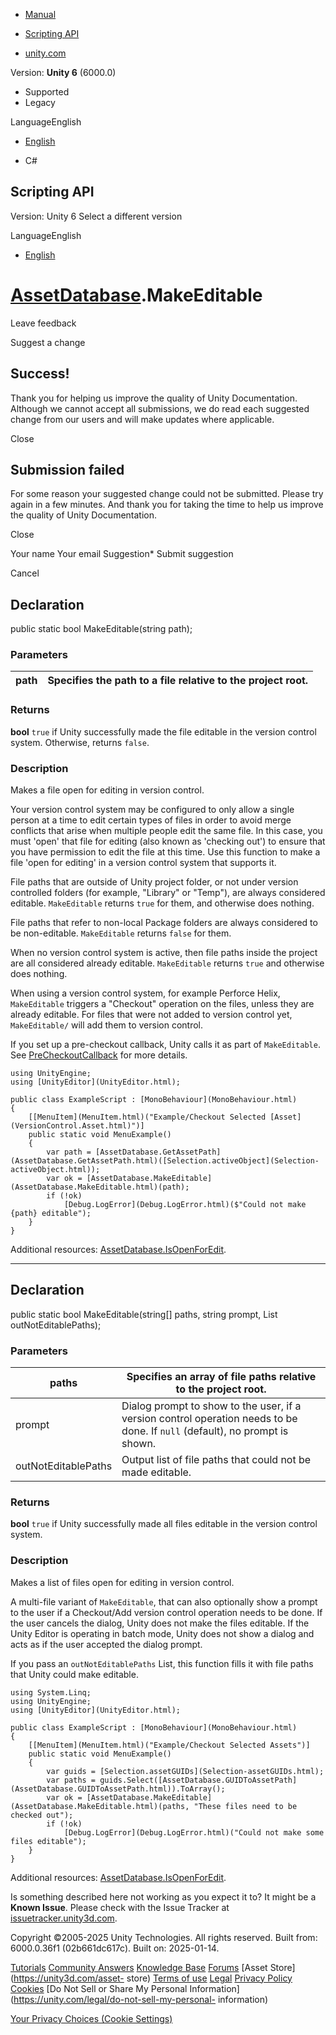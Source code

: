 [ ]()

  * [Manual](../Manual/index.html)
  * [Scripting API](../ScriptReference/index.html)

  * [unity.com](https://unity.com/)

Version: **Unity 6** (6000.0)

  * Supported
  * Legacy

LanguageEnglish

  * [English]()

  * C#

[ ](https://docs.unity3d.com)

## Scripting API

Version: Unity 6 Select a different version

LanguageEnglish

  * [English]()

#  [AssetDatabase](AssetDatabase.html).MakeEditable

Leave feedback

Suggest a change

## Success!

Thank you for helping us improve the quality of Unity Documentation. Although
we cannot accept all submissions, we do read each suggested change from our
users and will make updates where applicable.

Close

## Submission failed

For some reason your suggested change could not be submitted. Please <a>try
again</a> in a few minutes. And thank you for taking the time to help us
improve the quality of Unity Documentation.

Close

Your name Your email Suggestion* Submit suggestion

Cancel

[ ]()

## Declaration

public static bool MakeEditable(string path);

### Parameters

path | Specifies the path to a file relative to the project root.  
---|---  
  
### Returns

**bool** `true` if Unity successfully made the file editable in the version
control system. Otherwise, returns `false`.

### Description

Makes a file open for editing in version control.

Your version control system may be configured to only allow a single person at
a time to edit certain types of files in order to avoid merge conflicts that
arise when multiple people edit the same file. In this case, you must 'open'
that file for editing (also known as 'checking out') to ensure that you have
permission to edit the file at this time. Use this function to make a file
'open for editing' in a version control system that supports it.  
  
File paths that are outside of Unity project folder, or not under version
controlled folders (for example, "Library" or "Temp"), are always considered
editable. `MakeEditable` returns `true` for them, and otherwise does nothing.  
  
File paths that refer to non-local Package folders are always considered to be
non-editable. `MakeEditable` returns `false` for them.  
  
When no version control system is active, then file paths inside the project
are all considered already editable. `MakeEditable` returns `true` and
otherwise does nothing.  
  
When using a version control system, for example Perforce Helix,
`MakeEditable` triggers a "Checkout" operation on the files, unless they are
already editable. For files that were not added to version control yet,
`MakeEditable/` will add them to version control.  
  
If you set up a pre-checkout callback, Unity calls it as part of
`MakeEditable`. See
[PreCheckoutCallback](VersionControl.Provider.PreCheckoutCallback.html) for
more details.

    
    
    using UnityEngine;
    using [UnityEditor](UnityEditor.html);  
      
    public class ExampleScript : [MonoBehaviour](MonoBehaviour.html)
    {
        [[MenuItem](MenuItem.html)("Example/Checkout Selected [Asset](VersionControl.Asset.html)")]
        public static void MenuExample()
        {
            var path = [AssetDatabase.GetAssetPath](AssetDatabase.GetAssetPath.html)([Selection.activeObject](Selection-activeObject.html));
            var ok = [AssetDatabase.MakeEditable](AssetDatabase.MakeEditable.html)(path);
            if (!ok)
                [Debug.LogError](Debug.LogError.html)($"Could not make {path} editable");
        }
    }
    

Additional resources:
[AssetDatabase.IsOpenForEdit](AssetDatabase.IsOpenForEdit.html).

* * *

## Declaration

public static bool MakeEditable(string[] paths, string prompt, List<string>
outNotEditablePaths);

### Parameters

paths | Specifies an array of file paths relative to the project root.  
---|---  
prompt | Dialog prompt to show to the user, if a version control operation needs to be done. If `null` (default), no prompt is shown.  
outNotEditablePaths | Output list of file paths that could not be made editable.  
  
### Returns

**bool** `true` if Unity successfully made all files editable in the version
control system.

### Description

Makes a list of files open for editing in version control.

A multi-file variant of `MakeEditable`, that can also optionally show a prompt
to the user if a Checkout/Add version control operation needs to be done. If
the user cancels the dialog, Unity does not make the files editable. If the
Unity Editor is operating in batch mode, Unity does not show a dialog and acts
as if the user accepted the dialog prompt.  
  
If you pass an `outNotEditablePaths` List, this function fills it with file
paths that Unity could make editable.

    
    
    using System.Linq;
    using UnityEngine;
    using [UnityEditor](UnityEditor.html);  
      
    public class ExampleScript : [MonoBehaviour](MonoBehaviour.html)
    {
        [[MenuItem](MenuItem.html)("Example/Checkout Selected Assets")]
        public static void MenuExample()
        {
            var guids = [Selection.assetGUIDs](Selection-assetGUIDs.html);
            var paths = guids.Select([AssetDatabase.GUIDToAssetPath](AssetDatabase.GUIDToAssetPath.html)).ToArray();
            var ok = [AssetDatabase.MakeEditable](AssetDatabase.MakeEditable.html)(paths, "These files need to be checked out");
            if (!ok)
                [Debug.LogError](Debug.LogError.html)("Could not make some files editable");
        }
    }
    

Additional resources:
[AssetDatabase.IsOpenForEdit](AssetDatabase.IsOpenForEdit.html).

Is something described here not working as you expect it to? It might be a
**Known Issue**. Please check with the Issue Tracker at
[issuetracker.unity3d.com](https://issuetracker.unity3d.com).

Copyright ©2005-2025 Unity Technologies. All rights reserved. Built from:
6000.0.36f1 (02b661dc617c). Built on: 2025-01-14.

[Tutorials](https://unity3d.com/learn) [Community
Answers](https://answers.unity3d.com) [Knowledge
Base](https://support.unity3d.com/hc/en-us)
[Forums](https://forum.unity3d.com) [Asset Store](https://unity3d.com/asset-
store) [Terms of use](https://docs.unity3d.com/Manual/TermsOfUse.html)
[Legal](https://unity.com/legal) [Privacy
Policy](https://unity.com/legal/privacy-policy)
[Cookies](https://unity.com/legal/cookie-policy) [Do Not Sell or Share My
Personal Information](https://unity.com/legal/do-not-sell-my-personal-
information)

[Your Privacy Choices (Cookie Settings)](javascript:void\(0\);)

